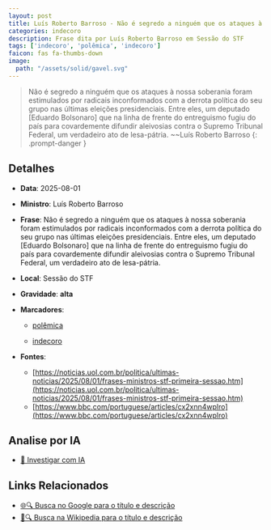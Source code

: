 ```yaml
---
layout: post
title: Luís Roberto Barroso - Não é segredo a ninguém que os ataques à nossa soberania foram estimulados por radicais inconformados com a derrota política do seu grupo nas últimas eleições presidenciais. Entre eles, um deputado [
categories: indecoro
description: Frase dita por Luís Roberto Barroso em Sessão do STF
tags: ['indecoro', 'polêmica', 'indecoro']
faicon: fas fa-thumbs-down
image:
  path: "/assets/solid/gavel.svg"
---
```


> Não é segredo a ninguém que os ataques à nossa soberania foram estimulados por radicais inconformados com a derrota política do seu grupo nas últimas eleições presidenciais. Entre eles, um deputado [Eduardo Bolsonaro] que na linha de frente do entreguismo fugiu do país para covardemente difundir aleivosias contra o Supremo Tribunal Federal, um verdadeiro ato de lesa-pátria. ~~Luís Roberto Barroso
{: .prompt-danger }

## Detalhes
- **Data**: 2025-08-01
- **Ministro**: Luís Roberto Barroso
- **Frase**: Não é segredo a ninguém que os ataques à nossa soberania foram estimulados por radicais inconformados com a derrota política do seu grupo nas últimas eleições presidenciais. Entre eles, um deputado [Eduardo Bolsonaro] que na linha de frente do entreguismo fugiu do país para covardemente difundir aleivosias contra o Supremo Tribunal Federal, um verdadeiro ato de lesa-pátria.
- **Local**: Sessão do STF
- **Gravidade**: **alta** <i class="fas fa-gavel"></i>

- **Marcadores**: 

   - [polêmica](/tags/polêmica/)

   - [indecoro](/tags/indecoro/)
- **Fontes**:
  - [https://noticias.uol.com.br/politica/ultimas-noticias/2025/08/01/frases-ministros-stf-primeira-sessao.htm](https://noticias.uol.com.br/politica/ultimas-noticias/2025/08/01/frases-ministros-stf-primeira-sessao.htm)
  - [https://www.bbc.com/portuguese/articles/cx2xnn4wplro](https://www.bbc.com/portuguese/articles/cx2xnn4wplro)

## Analise por IA
- [🤖 Investigar com IA](https://www.perplexity.ai/search?q=%22Lu%C3%ADs%20Roberto%20Barroso%22%2BN%C3%A3o%20%C3%A9%20segredo%20a%20ningu%C3%A9m%20que%20os%20ataques%20%C3%A0%20nossa%20soberania%20foram%20estimulados%20por%20radicais%20inconformados%20com%20a%20derrota%20pol%C3%ADtica%20do%20seu%20grupo%20nas%20%C3%BAltimas%20elei%C3%A7%C3%B5es%20presidenciais.%20Entre%20eles%2C%20um%20deputado%20%5BEduardo%20Bolsonaro%5D%20que%20na%20linha%20de%20frente%20do%20entreguismo%20fugiu%20do%20pa%C3%ADs%20para%20covardemente%20difundir%20aleivosias%20contra%20o%20Supremo%20Tribunal%20Federal%2C%20um%20verdadeiro%20ato%20de%20lesa-p%C3%A1tria.%2BSess%C3%A3o%20do%20STF)

## Links Relacionados
- [🌐🔍 Busca no Google para o título e descrição](https://www.google.com/search?q=%22Lu%C3%ADs%20Roberto%20Barroso%22%2BN%C3%A3o%20%C3%A9%20segredo%20a%20ningu%C3%A9m%20que%20os%20ataques%20%C3%A0%20nossa%20soberania%20foram%20estimulados%20por%20radicais%20inconformados%20com%20a%20derrota%20pol%C3%ADtica%20do%20seu%20grupo%20nas%20%C3%BAltimas%20elei%C3%A7%C3%B5es%20presidenciais.%20Entre%20eles%2C%20um%20deputado%20%5BEduardo%20Bolsonaro%5D%20que%20na%20linha%20de%20frente%20do%20entreguismo%20fugiu%20do%20pa%C3%ADs%20para%20covardemente%20difundir%20aleivosias%20contra%20o%20Supremo%20Tribunal%20Federal%2C%20um%20verdadeiro%20ato%20de%20lesa-p%C3%A1tria.%2BSess%C3%A3o%20do%20STF)
- [📖🔍 Busca na Wikipedia para o título e descrição](https://pt.wikipedia.org/w/index.php?search=%22Lu%C3%ADs%20Roberto%20Barroso%22%2BN%C3%A3o%20%C3%A9%20segredo%20a%20ningu%C3%A9m%20que%20os%20ataques%20%C3%A0%20nossa%20soberania%20foram%20estimulados%20por%20radicais%20inconformados%20com%20a%20derrota%20pol%C3%ADtica%20do%20seu%20grupo%20nas%20%C3%BAltimas%20elei%C3%A7%C3%B5es%20presidenciais.%20Entre%20eles%2C%20um%20deputado%20%5BEduardo%20Bolsonaro%5D%20que%20na%20linha%20de%20frente%20do%20entreguismo%20fugiu%20do%20pa%C3%ADs%20para%20covardemente%20difundir%20aleivosias%20contra%20o%20Supremo%20Tribunal%20Federal%2C%20um%20verdadeiro%20ato%20de%20lesa-p%C3%A1tria.%2BSess%C3%A3o%20do%20STF)

